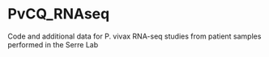 # PvCQ_RNAseq
Code and additional data for P. vivax RNA-seq studies from patient samples performed in the Serre Lab
